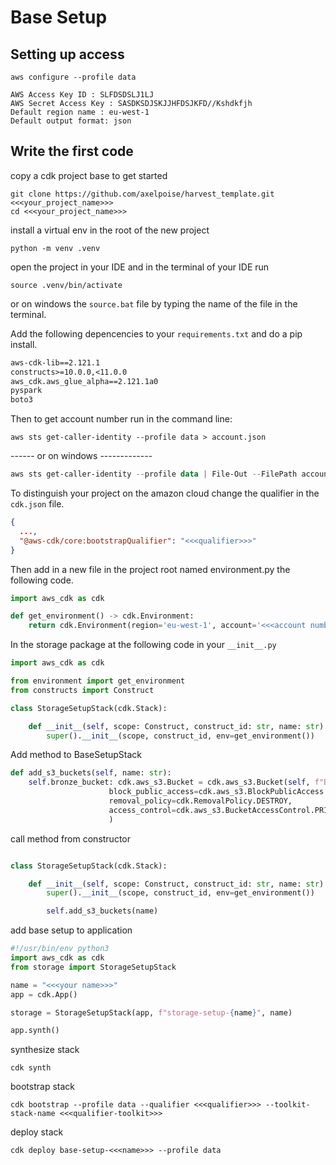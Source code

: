 # Base Setup
## Setting up access

```shell
aws configure --profile data

AWS Access Key ID : SLFDSDSLJ1LJ
AWS Secret Access Key : SASDKSDJSKJJHFDSJKFD//Kshdkfjh
Default region name : eu-west-1
Default output format: json
```

## Write the first code
copy a cdk project base to get started
```shell
git clone https://github.com/axelpoise/harvest_template.git <<<your_project_name>>>
cd <<<your_project_name>>>
```
install a virtual env in the root of the new project
```shell
python -m venv .venv
```
open the project in your IDE and in the terminal of your IDE run
```shell
source .venv/bin/activate
```
or on windows the `source.bat` file by typing the name of the file in the terminal.


Add the following depencencies to your `requirements.txt` and do a pip install.
```requirements.txt
aws-cdk-lib==2.121.1
constructs>=10.0.0,<11.0.0
aws_cdk.aws_glue_alpha==2.121.1a0
pyspark
boto3
```

Then to get account number run in the command line:

```shell
aws sts get-caller-identity --profile data > account.json
````
------ or on windows -------------
```powershell
aws sts get-caller-identity --profile data | File-Out --FilePath account.json
```
To distinguish your project on the amazon cloud change the qualifier in the `cdk.json` file.
```json
{ 
  ...,
  "@aws-cdk/core:bootstrapQualifier": "<<<qualifier>>>"
}
```

Then add in a new file in the project root named environment.py the following code.
```python
import aws_cdk as cdk

def get_environment() -> cdk.Environment:
    return cdk.Environment(region='eu-west-1', account='<<<account number>>>')
```

In the storage package at the following code in your `__init__.py`
```python
import aws_cdk as cdk

from environment import get_environment
from constructs import Construct

class StorageSetupStack(cdk.Stack):

    def __init__(self, scope: Construct, construct_id: str, name: str) -> None:
        super().__init__(scope, construct_id, env=get_environment())
```

Add method to BaseSetupStack
```python
def add_s3_buckets(self, name: str):
    self.bronze_bucket: cdk.aws_s3.Bucket = cdk.aws_s3.Bucket(self, f"BronzeBucket{name}",
                      block_public_access=cdk.aws_s3.BlockPublicAccess.BLOCK_ALL,
                      removal_policy=cdk.RemovalPolicy.DESTROY,
                      access_control=cdk.aws_s3.BucketAccessControl.PRIVATE,
                      )
```

call method from constructor
```python

class StorageSetupStack(cdk.Stack):

    def __init__(self, scope: Construct, construct_id: str, name: str) -> None:
        super().__init__(scope, construct_id, env=get_environment())

        self.add_s3_buckets(name)
```

add base setup to application
```python
#!/usr/bin/env python3
import aws_cdk as cdk
from storage import StorageSetupStack

name = "<<<your name>>>"
app = cdk.App()

storage = StorageSetupStack(app, f"storage-setup-{name}", name)

app.synth()
```

synthesize stack
```shell
cdk synth 
```

bootstrap stack
```shell
cdk bootstrap --profile data --qualifier <<<qualifier>>> --toolkit-stack-name <<<qualifier-toolkit>>>
```

deploy stack
```shell
cdk deploy base-setup-<<<name>>> --profile data
```
